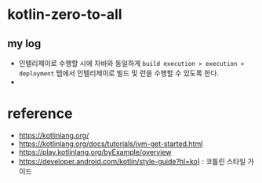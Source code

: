 # kotlin-zero-to-all

## my log
* 인텔리제이로 수행할 시에 자바와 동일하게 `build execution > execution > deployment` 탭에서 인텔리제이로 빌드 및 런을 수행할 수 있도록 한다.
* 

# reference
* https://kotlinlang.org/
* https://kotlinlang.org/docs/tutorials/jvm-get-started.html
* https://play.kotlinlang.org/byExample/overview
* https://developer.android.com/kotlin/style-guide?hl=ko] : 코틀린 스타일 가이드
